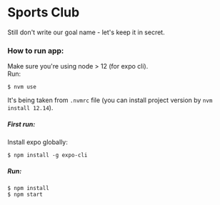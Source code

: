 # Sports Club

Still don't write our goal name - let's keep it in secret.
### How to run app:
Make sure you're using node > 12 (for expo cli).  
Run:
```
$ nvm use
```
It's being taken from `.nvmrc` file (you can install project version by `nvm install 12.14`).
##### First run:
Install expo globally:
```
$ npm install -g expo-cli
```

##### Run:
```
$ npm install
$ npm start
```
